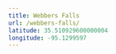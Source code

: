 ```yaml
---
title: Webbers Falls
url: /webbers-falls/
latitude: 35.510929600000004
longitude: -95.1299597
---
```

